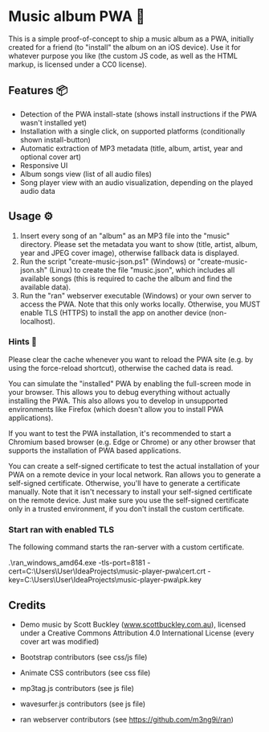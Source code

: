 # Music album PWA 💽

This is a simple proof-of-concept to ship a music album as a PWA, initially created for a friend (to "install" the album on an iOS device). Use it for whatever purpose you like (the custom JS code, as well as the HTML markup, is licensed under a CC0 license).

## Features 📦

- Detection of the PWA install-state (shows install instructions if the PWA wasn't installed yet)
- Installation with a single click, on supported platforms (conditionally shown install-button)
- Automatic extraction of MP3 metadata (title, album, artist, year and optional cover art)
- Responsive UI
- Album songs view (list of all audio files)
- Song player view with an audio visualization, depending on the played audio data

## Usage ⚙

1) Insert every song of an "album" as an MP3 file into the "music" directory. Please set the metadata you want to show (title, artist, album, year and JPEG cover image), otherwise fallback data is displayed.
2) Run the script "create-music-json.ps1" (Windows) or "create-music-json.sh" (Linux) to create the file "music.json", which includes all available songs (this is required to cache the album and find the available data).
3) Run the "ran" webserver executable (Windows) or your own server to access the PWA. Note that this only works locally. Otherwise, you MUST enable TLS (HTTPS) to install the app on another device (non-localhost).

### Hints 🔎

Please clear the cache whenever you want to reload the PWA site (e.g. by using the force-reload shortcut), otherwise the cached data is read.

You can simulate the "installed" PWA by enabling the full-screen mode in your browser. This allows you to debug everything without actually installing the PWA. This also allows you to develop in unsupported environments like Firefox (which doesn't allow you to install PWA applications).

If you want to test the PWA installation, it's recommended to start a Chromium based browser (e.g. Edge or Chrome) or any other browser that supports the installation of PWA based applications.

You can create a self-signed certificate to test the actual installation of your PWA on a remote device in your local network. Ran allows you to generate a self-signed certificate. Otherwise, you'll have to generate a certificate manually. Note that it isn't necessary to install your self-signed certificate on the remote device. Just make sure you use the self-signed certificate only in a trusted environment, if you don't install the custom certificate.

### Start ran with enabled TLS

The following command starts the ran-server with a custom certificate.

.\ran_windows_amd64.exe -tls-port=8181 -cert=C:\Users\User\IdeaProjects\music-player-pwa\cert.crt -key=C:\Users\User\IdeaProjects\music-player-pwa\pk.key

## Credits

- Demo music by Scott Buckley (www.scottbuckley.com.au), licensed under a Creative Commons Attribution 4.0 International License (every cover art was modified)

- Bootstrap contributors (see css/js file) 
- Animate CSS contributors (see css file) 
- mp3tag.js contributors (see js file)
- wavesurfer.js contributors (see js file)

- ran webserver contributors (see https://github.com/m3ng9i/ran)